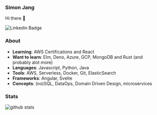 ### Simon Jang

Hi there 👋

![Linkedin Badge](https://img.shields.io/badge/-Simon_Jang-blue?style=flat-square&logo=Linkedin&logoColor=white&link=https://www.linkedin.com/in/simon-jang-be//)

### About

- **Learning**: AWS Certifications and React
- **Want to learn**: Elm, Deno, Azure, GCP, MongoDB and Rust (and probably alot more)
- **Languages**: Javascript, Python, Java
- **Tools**: AWS, Serverless, Docker, Git, ElasticSearch
- **Frameworks**: Angular, Svelte
- **Concepts**: (no)SQL, DataOps, Domain Driven Design, microservices

### Stats

![github stats](https://github-readme-stats.vercel.app/api?username=SimonJang&show_icons=true)
